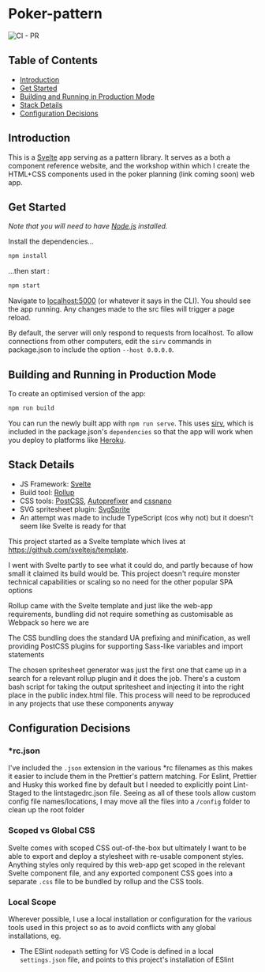 # Poker-pattern

![CI - PR](https://github.com/X-Fix/poker-pattern/workflows/CI%20-%20PR/badge.svg?branch=master)

## Table of Contents

-   [Introduction](#introduction)
-   [Get Started](#get-started)
-   [Building and Running in Production Mode](#building-and-running-in-production-mode)
-   [Stack Details](#stack-details)
-   [Configuration Decisions](#configuration-decisions)

## Introduction

This is a [Svelte](https://svelte.dev) app serving as a pattern library. It serves as a both a component reference website, and the workshop within which I create the HTML+CSS components used in the poker planning (link coming soon) web app.

## Get Started

_Note that you will need to have [Node.js](https://nodejs.org) installed._

Install the dependencies...

```bash
npm install
```

...then start :

```bash
npm start
```

Navigate to [localhost:5000](http://localhost:5000) (or whatever it says in the CLI). You should see the app running. Any changes made to the src files will trigger a page reload.

By default, the server will only respond to requests from localhost. To allow connections from other computers, edit the `sirv` commands in package.json to include the option `--host 0.0.0.0`.

## Building and Running in Production Mode

To create an optimised version of the app:

```bash
npm run build
```

You can run the newly built app with `npm run serve`. This uses [sirv](https://github.com/lukeed/sirv), which is included in the package.json's `dependencies` so that the app will work when you deploy to platforms like [Heroku](https://heroku.com).

## Stack Details

-   JS Framework: [Svelte](https://svelte.dev)
-   Build tool: [Rollup](https://rollupjs.org)
-   CSS tools: [PostCSS](https://postcss.org/), [Autoprefixer](https://autoprefixer.github.io/) and [cssnano](https://cssnano.co/)
-   SVG spritesheet plugin: [SvgSprite](https://www.npmjs.com/package/rollup-plugin-svg-sprite)
-   An attempt was made to include TypeScript (cos why not) but it doesn't seem like Svelte is ready for that

This project started as a Svelte template which lives at https://github.com/sveltejs/template.

I went with Svelte partly to see what it could do, and partly because of how small it claimed its build would be. This project doesn't require monster technical capabilities or scaling so no need for the other popular SPA options

Rollup came with the Svelte template and just like the web-app requirements, bundling did not require something as customisable as Webpack so here we are

The CSS bundling does the standard UA prefixing and minification, as well providing PostCSS plugins for supporting Sass-like variables and import statements

The chosen spritesheet generator was just the first one that came up in a search for a relevant rollup plugin and it does the job. There's a custom bash script for taking the output spritesheet and injecting it into the right place in the public index.html file. This process will need to be reproduced in any projects that use these components anyway

## Configuration Decisions

### \*rc.json

I've included the `.json` extension in the various \*rc filenames as this makes it easier to include them in the Prettier's pattern matching. For Eslint, Prettier and Husky this worked fine by default but I needed to explicitly point Lint-Staged to the lintstagedrc.json file. Seeing as all of these tools allow custom config file names/locations, I may move all the files into a `/config` folder to clean up the root folder

### Scoped vs Global CSS

Svelte comes with scoped CSS out-of-the-box but ultimately I want to be able to export and deploy a stylesheet with re-usable component styles. Anything styles only required by this web-app get scoped in the relevant Svelte component file, and any exported component CSS goes into a separate `.css` file to be bundled by rollup and the CSS tools.

### Local Scope

Wherever possible, I use a local installation or configuration for the various tools used in this project so as to avoid conflicts with any global installations, eg.

-   The ESlint `nodepath` setting for VS Code is defined in a local `settings.json` file, and points to this project's installation of ESlint
